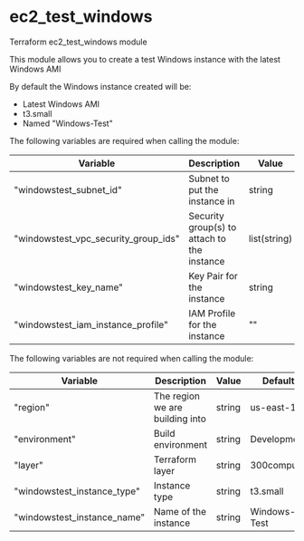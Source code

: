 # ec2_test_windows
Terraform ec2_test_windows module

This module allows you to create a test Windows instance with the latest Windows AMI

By default the Windows instance created will be:
- Latest Windows AMI
- t3.small
- Named "Windows-Test"


The following variables are required when calling the module:

Variable | Description | Value
-------- | ----------- | -----
"windowstest_subnet_id" | Subnet to put the instance in | string
"windowstest_vpc_security_group_ids" | Security group(s) to attach to the instance | list(string)
"windowstest_key_name" | Key Pair for the instance | string
"windowstest_iam_instance_profile" | IAM Profile for the instance | ""


The following variables are not required when calling the module:

Variable | Description | Value | Default
-------- | ----------- | ----- | -------
"region" | The region we are building into | string | us-east-1
"environment" | Build environment | string | Development
"layer" | Terraform layer | string | 300compute
"windowstest_instance_type" | Instance type | string | t3.small
"windowstest_instance_name" | Name of the instance | string | Windows-Test